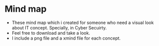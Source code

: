 # Mind map
- These mind map which i created for someone who need a visual look about IT concept. Specially, in Cyber Secuirty.
- Feel free to download and take a look.
- I include a png file and a xmind file for each concept.
